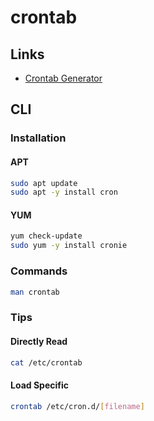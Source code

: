 # crontab

## Links

- [Crontab Generator](https://crontab-generator.org/)

## CLI

### Installation

#### APT

```sh
sudo apt update
sudo apt -y install cron
```

#### YUM

```sh
yum check-update
sudo yum -y install cronie
```

### Commands

```sh
man crontab
```

### Tips

#### Directly Read

```sh
cat /etc/crontab
```

#### Load Specific

```sh
crontab /etc/cron.d/[filename]
```
